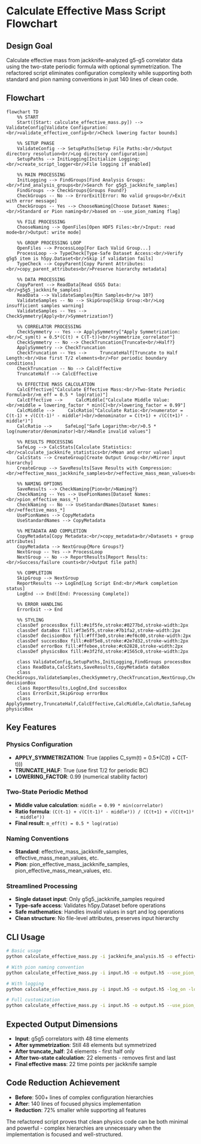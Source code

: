# Calculate Effective Mass Script Flowchart

## Design Goal
Calculate effective mass from jackknife-analyzed g5-g5 correlator data
using the two-state periodic formula with optional symmetrization. The
refactored script eliminates configuration complexity while supporting
both standard and pion naming conventions in just 140 lines of clean
code.

## Flowchart

```mermaid
flowchart TD
    %% START
    Start([Start: calculate_effective_mass.py]) --> ValidateConfig[Validate Configuration:<br/>validate_effective_config<br/>Check lowering factor bounds]
    
    %% SETUP PHASE
    ValidateConfig --> SetupPaths[Setup File Paths:<br/>Output directory resolution<br/>Log directory configuration]
    SetupPaths --> InitLogging[Initialize Logging:<br/>create_script_logger<br/>File logging if enabled]
    
    %% MAIN PROCESSING
    InitLogging --> FindGroups[Find Analysis Groups:<br/>find_analysis_groups<br/>Search for g5g5_jackknife_samples]
    FindGroups --> CheckGroups{Groups Found?}
    CheckGroups -- No --> ErrorExit[Error: No valid groups<br/>Exit with error message]
    CheckGroups -- Yes --> ChooseNaming[Choose Dataset Names:<br/>Standard or Pion naming<br/>based on --use_pion_naming flag]
    
    %% FILE PROCESSING
    ChooseNaming --> OpenFiles[Open HDF5 Files:<br/>Input: read mode<br/>Output: write mode]
    
    %% GROUP PROCESSING LOOP
    OpenFiles --> ProcessLoop[For Each Valid Group...]
    ProcessLoop --> TypeCheck[Type-Safe Dataset Access:<br/>Verify g5g5 item is h5py.Dataset<br/>Skip if validation fails]
    TypeCheck --> CopyParent[Copy Parent Attributes:<br/>copy_parent_attributes<br/>Preserve hierarchy metadata]
    
    %% DATA PROCESSING
    CopyParent --> ReadData[Read G5G5 Data:<br/>g5g5_jackknife_samples]
    ReadData --> ValidateSamples{Min Samples<br/>≥ 10?}
    ValidateSamples -- No --> SkipGroup[Skip Group:<br/>Log insufficient samples warning]
    ValidateSamples -- Yes --> CheckSymmetry{Apply<br/>Symmetrization?}
    
    %% CORRELATOR PROCESSING
    CheckSymmetry -- Yes --> ApplySymmetry["Apply Symmetrization:<br/>C_sym(t) = 0.5*(C(t) + C(T-t))<br/>symmetrize_correlator"]
    CheckSymmetry -- No --> CheckTruncation{Truncate<br/>Half?}
    ApplySymmetry --> CheckTruncation
    CheckTruncation -- Yes -->     TruncateHalf[Truncate to Half Length:<br/>Use first T/2 elements<br/>For periodic boundary conditions]
    CheckTruncation -- No --> CalcEffective
    TruncateHalf --> CalcEffective
    
    %% EFFECTIVE MASS CALCULATION
    CalcEffective["Calculate Effective Mass:<br/>Two-State Periodic Formula<br/>m_eff = 0.5 * log(ratio)"]
    CalcEffective -->     CalcMiddle["Calculate Middle Value:<br/>middle = lowering_factor * min(C)<br/>lowering_factor = 0.99"]
    CalcMiddle -->     CalcRatio["Calculate Ratio:<br/>numerator = C(t-1) + √(C(t-1)² - middle²)<br/>denominator = C(t+1) + √(C(t+1)² - middle²)"]
    CalcRatio -->     SafeLog["Safe Logarithm:<br/>0.5 * log(numerator/denominator)<br/>Handle invalid values"]
    
    %% RESULTS PROCESSING
    SafeLog --> CalcStats[Calculate Statistics:<br/>calculate_jackknife_statistics<br/>Mean and error values]
    CalcStats --> CreateGroup[Create Output Group:<br/>Mirror input hierarchy]
    CreateGroup --> SaveResults[Save Results with Compression:<br/>effective_mass_jackknife_samples<br/>effective_mass_mean_values<br/>effective_mass_error_values]
    
    %% NAMING OPTIONS
    SaveResults --> CheckNaming{Pion<br/>Naming?}
    CheckNaming -- Yes --> UsePionNames[Dataset Names:<br/>pion_effective_mass_*]
    CheckNaming -- No --> UseStandardNames[Dataset Names:<br/>effective_mass_*]
    UsePionNames --> CopyMetadata
    UseStandardNames --> CopyMetadata
    
    %% METADATA AND COMPLETION
    CopyMetadata[Copy Metadata:<br/>copy_metadata<br/>Datasets + group attributes]
    CopyMetadata --> NextGroup{More Groups?}
    NextGroup -- Yes --> ProcessLoop
    NextGroup -- No --> ReportResults[Report Results:<br/>Success/failure counts<br/>Output file path]
    
    %% COMPLETION
    SkipGroup --> NextGroup
    ReportResults --> LogEnd[Log Script End:<br/>Mark completion status]
    LogEnd --> End([End: Processing Complete])
    
    %% ERROR HANDLING
    ErrorExit --> End
    
    %% STYLING
    classDef processBox fill:#e1f5fe,stroke:#0277bd,stroke-width:2px
    classDef dataBox fill:#f3e5f5,stroke:#7b1fa2,stroke-width:2px
    classDef decisionBox fill:#fff3e0,stroke:#ef6c00,stroke-width:2px
    classDef successBox fill:#e8f5e8,stroke:#2e7d32,stroke-width:2px
    classDef errorBox fill:#ffebee,stroke:#c62828,stroke-width:2px
    classDef physicsBox fill:#e3f2fd,stroke:#1565c0,stroke-width:2px
    
    class ValidateConfig,SetupPaths,InitLogging,FindGroups processBox
    class ReadData,CalcStats,SaveResults,CopyMetadata dataBox
    class CheckGroups,ValidateSamples,CheckSymmetry,CheckTruncation,NextGroup,CheckNaming decisionBox
    class ReportResults,LogEnd,End successBox
    class ErrorExit,SkipGroup errorBox
    class ApplySymmetry,TruncateHalf,CalcEffective,CalcMiddle,CalcRatio,SafeLog physicsBox
```

## Key Features

### Physics Configuration
- **APPLY_SYMMETRIZATION**: True (applies C_sym(t) = 0.5*(C(t) +
  C(T-t)))
- **TRUNCATE_HALF**: True (use first T/2 for periodic BC)
- **LOWERING_FACTOR**: 0.99 (numerical stability factor)

### Two-State Periodic Method
- **Middle value calculation**: `middle = 0.99 * min(correlator)`
- **Ratio formula**: `(C(t-1) + √(C(t-1)² - middle²)) / (C(t+1) +
  √(C(t+1)² - middle²))`
- **Final result**: `m_eff(t) = 0.5 * log(ratio)`

### Naming Conventions
- **Standard**: effective_mass_jackknife_samples,
  effective_mass_mean_values, etc.
- **Pion**: pion_effective_mass_jackknife_samples,
  pion_effective_mass_mean_values, etc.

### Streamlined Processing
- **Single dataset input**: Only g5g5_jackknife_samples required
- **Type-safe access**: Validates h5py.Dataset before operations
- **Safe mathematics**: Handles invalid values in sqrt and log
  operations
- **Clean structure**: No file-level attributes, preserves input
  hierarchy

## CLI Usage

```bash
# Basic usage
python calculate_effective_mass.py -i jackknife_analysis.h5 -o effective_mass.h5

# With pion naming convention
python calculate_effective_mass.py -i input.h5 -o output.h5 --use_pion_naming

# With logging
python calculate_effective_mass.py -i input.h5 -o output.h5 -log_on -log_dir /logs/

# Full customization
python calculate_effective_mass.py -i input.h5 -o output.h5 --use_pion_naming -out_dir /results/ -log_on -log_name custom.log
```

## Expected Output Dimensions
- **Input**: g5g5 correlators with 48 time elements
- **After symmetrization**: Still 48 elements but symmetrized  
- **After truncate_half**: 24 elements - first half only
- **After two-state calculation**: 22 elements - removes first and last
- **Final effective mass**: 22 time points per jackknife sample

## Code Reduction Achievement
- **Before**: 500+ lines of complex configuration hierarchies
- **After**: 140 lines of focused physics implementation  
- **Reduction**: 72% smaller while supporting all features

The refactored script proves that clean physics code can be both minimal
and powerful - complex hierarchies are unnecessary when the
implementation is focused and well-structured.